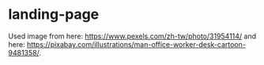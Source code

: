 # landing-page

Used image from here: https://www.pexels.com/zh-tw/photo/31954114/
and here: https://pixabay.com/illustrations/man-office-worker-desk-cartoon-9481358/.